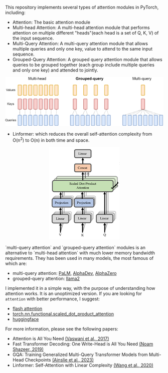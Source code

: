 This repository implements several types of attention modules in PyTorch, including:

* Attention: The basic attention module
* Multi-head Attention: A multi-head attention module that performs attention on multiple different "heads"(each head is a set of Q, K, V) of the input sequence.
* Multi-Query Attention: A multi-query attention module that allows multiple queries and only one key, value to attend to the same input sequence.
* Grouped-Query Attention: A grouped query attention module that allows queries to be grouped together (each group include multiple queries and only one key) and attended to jointly.

<p align="center">
  <img src="images/grouped-query-attention.png" />
</p>

* Linformer: which reduces the overall self-attention complexity from O(n<sup>2</sup>) to O(n) in both time and space.

<p align="center">
  <img src="images/linformer.png" style="width: 45%; height: 45%"/>
</p>
`multi-query attention` and `grouped-query attention` modules is an alternative to `multi-head attention` with much lower memory bandwidth requirements. They has been used in many models, the most famous of which are:

* multi-query attention: [PaLM](https://arxiv.org/abs/2204.02311v5), [AlphaDev](https://www.nature.com/articles/s41586-023-06004-9), [AlphaZero](https://arxiv.org/pdf/1712.01815v1.pdf)
* grouped-query attention: [llama2](https://ai.meta.com/blog/llama-2/)

I implemented it in a simple way, with the purpose of understanding how attention works. It is an unoptimized version.
If you are looking for `attention` with better performance, I suggest:
* [flash attention](https://github.com/Dao-AILab/flash-attention)
* [torch.nn.functional.scaled_dot_product_attention](https://github.com/pytorch/pytorch/blob/main/torch/nn/functional.py#L4903)
* [huggingface](https://github.com/huggingface/transformers)


For more information, please see the following papers:
* Attention is All You Need [(Vaswani et al., 2017)](https://arxiv.org/abs/1706.03762)
* Fast Transformer Decoding: One Write-Head is All
You Need [(Noam Shazeer, 2019)](https://arxiv.org/pdf/1911.02150.pdf)
* GQA: Training Generalized Multi-Query Transformer Models from Multi-Head Checkpoints [(Ainslie et al., 2023)](https://arxiv.org/pdf/2305.13245.pdf)
* Linformer: Self-Attention with Linear Complexity [(Wang et al., 2020)](https://arxiv.org/abs/2006.04768)
